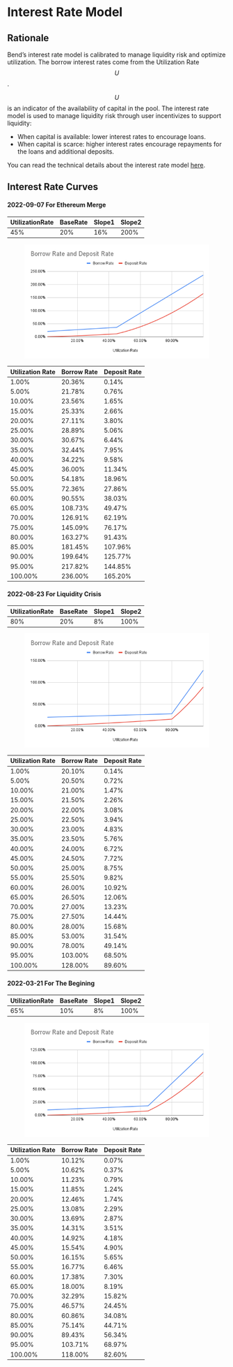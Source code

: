 # Interest Rate Model

## Rationale

Bend’s interest rate model is calibrated to manage liquidity risk and optimize utilization. The borrow interest rates come from the Utilization Rate $$U$$.

$$U$$ is an indicator of the availability of capital in the pool. The interest rate model is used to manage liquidity risk through user incentivizes to support liquidity:

* When capital is available: lower interest rates to encourage loans.
* When capital is scarce: higher interest rates encourage repayments for the loans and additional deposits.

You can read the technical details about the interest rate model [here](../risk/interest-rate-model.md).

## Interest Rate Curves

#### 2022-09-07 For Ethereum Merge

| UtilizationRate | BaseRate | Slope1 | Slope2 |
| --------------- | -------- | ------ | ------ |
| 45%             | 20%      | 16%    | 200%   |

<figure><img src="../.gitbook/assets/Borrow Rate and Deposit Rate-45-0908.png" alt=""><figcaption></figcaption></figure>

| Utilization Rate | Borrow Rate | Deposit Rate |
| ---------------- | ----------- | ------------ |
| 1.00%            | 20.36%      | 0.14%        |
| 5.00%            | 21.78%      | 0.76%        |
| 10.00%           | 23.56%      | 1.65%        |
| 15.00%           | 25.33%      | 2.66%        |
| 20.00%           | 27.11%      | 3.80%        |
| 25.00%           | 28.89%      | 5.06%        |
| 30.00%           | 30.67%      | 6.44%        |
| 35.00%           | 32.44%      | 7.95%        |
| 40.00%           | 34.22%      | 9.58%        |
| 45.00%           | 36.00%      | 11.34%       |
| 50.00%           | 54.18%      | 18.96%       |
| 55.00%           | 72.36%      | 27.86%       |
| 60.00%           | 90.55%      | 38.03%       |
| 65.00%           | 108.73%     | 49.47%       |
| 70.00%           | 126.91%     | 62.19%       |
| 75.00%           | 145.09%     | 76.17%       |
| 80.00%           | 163.27%     | 91.43%       |
| 85.00%           | 181.45%     | 107.96%      |
| 90.00%           | 199.64%     | 125.77%      |
| 95.00%           | 217.82%     | 144.85%      |
| 100.00%          | 236.00%     | 165.20%      |

#### 2022-08-23 For Liquidity Crisis

| UtilizationRate | BaseRate | Slope1 | Slope2 |
| --------------- | -------- | ------ | ------ |
| 80%             | 20%      | 8%     | 100%   |

<figure><img src="../.gitbook/assets/Borrow Rate and Deposit Rate-80-0908.png" alt=""><figcaption></figcaption></figure>

| Utilization Rate | Borrow Rate | Deposit Rate |
| ---------------- | ----------- | ------------ |
| 1.00%            | 20.10%      | 0.14%        |
| 5.00%            | 20.50%      | 0.72%        |
| 10.00%           | 21.00%      | 1.47%        |
| 15.00%           | 21.50%      | 2.26%        |
| 20.00%           | 22.00%      | 3.08%        |
| 25.00%           | 22.50%      | 3.94%        |
| 30.00%           | 23.00%      | 4.83%        |
| 35.00%           | 23.50%      | 5.76%        |
| 40.00%           | 24.00%      | 6.72%        |
| 45.00%           | 24.50%      | 7.72%        |
| 50.00%           | 25.00%      | 8.75%        |
| 55.00%           | 25.50%      | 9.82%        |
| 60.00%           | 26.00%      | 10.92%       |
| 65.00%           | 26.50%      | 12.06%       |
| 70.00%           | 27.00%      | 13.23%       |
| 75.00%           | 27.50%      | 14.44%       |
| 80.00%           | 28.00%      | 15.68%       |
| 85.00%           | 53.00%      | 31.54%       |
| 90.00%           | 78.00%      | 49.14%       |
| 95.00%           | 103.00%     | 68.50%       |
| 100.00%          | 128.00%     | 89.60%       |

#### 2022-03-21 For The Begining

| UtilizationRate | BaseRate | Slope1 | Slope2 |
| --------------- | -------- | ------ | ------ |
| 65%             | 10%      | 8%     | 100%   |

<figure><img src="../.gitbook/assets/Borrow Rate and Deposit Rate-65-0908.png" alt=""><figcaption></figcaption></figure>

| Utilization Rate | Borrow Rate | Deposit Rate |
| ---------------- | ----------- | ------------ |
| 1.00%            | 10.12%      | 0.07%        |
| 5.00%            | 10.62%      | 0.37%        |
| 10.00%           | 11.23%      | 0.79%        |
| 15.00%           | 11.85%      | 1.24%        |
| 20.00%           | 12.46%      | 1.74%        |
| 25.00%           | 13.08%      | 2.29%        |
| 30.00%           | 13.69%      | 2.87%        |
| 35.00%           | 14.31%      | 3.51%        |
| 40.00%           | 14.92%      | 4.18%        |
| 45.00%           | 15.54%      | 4.90%        |
| 50.00%           | 16.15%      | 5.65%        |
| 55.00%           | 16.77%      | 6.46%        |
| 60.00%           | 17.38%      | 7.30%        |
| 65.00%           | 18.00%      | 8.19%        |
| 70.00%           | 32.29%      | 15.82%       |
| 75.00%           | 46.57%      | 24.45%       |
| 80.00%           | 60.86%      | 34.08%       |
| 85.00%           | 75.14%      | 44.71%       |
| 90.00%           | 89.43%      | 56.34%       |
| 95.00%           | 103.71%     | 68.97%       |
| 100.00%          | 118.00%     | 82.60%       |

